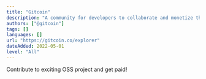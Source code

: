```yaml
---
title: "Gitcoin"
description: "A community for developers to collaborate and monetize their skills while working on Open Source projects through bounties."
authors: ["@gitcoin"]
tags: []
languages: []
url: "https://gitcoin.co/explorer"
dateAdded: 2022-05-01
level: "All"
---
```


Contribute to exciting OSS project and get paid!